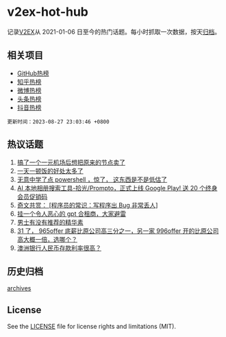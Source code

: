 # v2ex-hot-hub

 记录[V2EX](https://www.v2ex.com/)从 2021-01-06 日至今的热门话题。每小时抓取一次数据，按天[归档](archives)。
 
 ## 相关项目

- [GitHub热榜](https://github.com/snaildev/github-hot-hub)
- [知乎热榜](https://github.com/snaildev/zhihu-hot-hub)
- [微博热榜](https://github.com/snaildev/weibo-hot-hub)
- [头条热榜](https://github.com/snaildev/toutiao-hot-hub)
- [抖音热榜](https://github.com/snaildev/douyin-hot-hub)


 `更新时间：2023-08-27 23:03:46 +0800`

## 热议话题

1. [搞了一个一元机场后想把原来的节点卖了](https://www.v2ex.com/t/968583)
1. [一天一顿饭的好处太多了](https://www.v2ex.com/t/968634)
1. [无意中学了点 powershell ，惊了， 这东西是不是低估了](https://www.v2ex.com/t/968637)
1. [AI 本地相册搜索工具-拾光/Prompto，正式上线 Google Play! 送 20 个终身会员促销码](https://www.v2ex.com/t/968615)
1. [奇文共赏： [程序员的常识：写程序出 Bug 非常丢人]](https://www.v2ex.com/t/968596)
1. [挂一个令人恶心的 gpt 合租商，大家避雷](https://www.v2ex.com/t/968613)
1. [男士有没有推荐的精华素](https://www.v2ex.com/t/968560)
1. [31 了， 965offer 底薪比原公司高三分之一，另一家 996offer 开的比原公司高大概一倍，选哪个？](https://www.v2ex.com/t/968646)
1. [澳洲银行人民币存款利率很高？](https://www.v2ex.com/t/968600)

## 历史归档

[archives](archives)

## License

See the [LICENSE](LICENSE) file for license rights and limitations (MIT).
